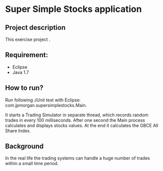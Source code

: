 # Super Simple Stocks application

## Project description
This exercise project .

## Requirement:
* Eclipse
* Java 1.7

## How to run?
Run following JUnit test with Eclipse: com.jpmorgan.supersimplestocks.Main.

It starts a Trading Simulator in separate thread, which records random trades in every 100 milliseconds.
After one second the Main process calculates and displays stocks values.
At the end it calculates the GBCE All Share Index.

## Background
In the real life the trading systems can handle a huge number of trades within a small time period.
